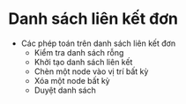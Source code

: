 # Danh sách liên kết đơn 
* Các phép toán trên danh sách liên kết đơn
  * Kiểm tra danh sách rỗng
  * Khởi tạo danh sách liên kết
  * Chèn một node vào vị trí bất kỳ
  * Xóa một node bất kỳ
  * Duyệt danh sách  
  
  
